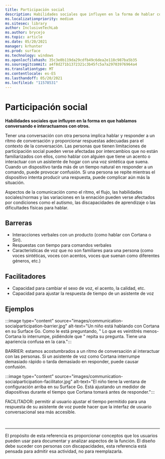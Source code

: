```yaml
---
title: Participación social
description: Habilidades sociales que influyen en la forma de hablar conversando e interactuar con los demás
ms.localizationpriority: medium
ms.sitesec: library
author: InclusiveTechLab
ms.author: brycejo
ms.topic: article
ms.date: 05/20/2021
manager: krhunter
ms.prod: surface
ms.technology: windows
ms.openlocfilehash: 35c3e0b119da29cdfb49c6dea2e118c987ba5b35
ms.sourcegitcommit: a4f8d271b1372321c3b45fc5a7a29703976964a4
ms.translationtype: MT
ms.contentlocale: es-ES
ms.lasthandoff: 05/20/2021
ms.locfileid: "11578531"
---
```

# <a name="social-participation"></a>Participación social

**Habilidades sociales que influyen en la forma en que hablamos conversando e interactuamos con otros.**

Tener una conversación con otra persona implica hablar y responder a un ritmo de conversación y proporcionar respuestas adecuadas para el contexto de la conversación. Las personas que tienen limitaciones de participación social pueden verse afectadas por intercambios que no están familiarizados con ellos, como hablar con alguien que tiene un acento o interactuar con un asistente de hogar con una voz sintética que suena. Cuando un dispositivo tarda más de un tiempo natural en responder a un comando, puede provocar confusión. Si una persona se repite mientras el dispositivo intenta producir una respuesta, puede complicar aún más la situación.

Aspectos de la comunicación como el ritmo, el flujo, las habilidades sociales/normas y las variaciones en la ennación pueden verse afectados por condiciones como el autismo, las discapacidades de aprendizaje o las dificultades físicas para hablar.

## <a name="barriers"></a>Barreras
* Interacciones verbales con un producto (como hablar con Cortana o Siri).
* Respuestas con tiempo para comandos verbales
* Características de voz que no son familiares para una persona (como voces sintéticas, voces con acentos, voces que suenan como diferentes géneros, etc.)

## <a name="facilitators"></a>Facilitadores
* Capacidad para cambiar el sexo de voz, el acento, la calidad, etc.
* Capacidad para ajustar la respuesta de tiempo de un asistente de voz

## <a name="examples"></a>Ejemplos

:::image type="content" source="images/communication-socialparticipation-barrier.jpg" alt-text="Un niño está hablando con Cortana en su Surface Go. Como le está preguntando, &quot; Lo que es veintitrés menos- Cortana lo interrumpe, pidiéndole que &quot; repita su pregunta. Tiene una apariencia confusa en la cara.":::

BARRIER: estamos acostumbrados a un ritmo de conversación al interactuar con las personas. Si un asistente de voz como Cortana interrumpe demasiado rápido o tarda demasiado en responder, puede causar confusión.

:::image type="content" source="images/communication-socialparticipation-facilitator.jpg" alt-text="El niño tiene la ventana de configuración arriba en su Surface Go. Está ajustando un medidor de diapositivas durante el tiempo que Cortana tomará antes de responder.":::

FACILITADOR: permitir al usuario ajustar el tiempo permitido para una respuesta de su asistente de voz puede hacer que la interfaz de usuario conversacional sea más accesible. 

&nbsp;

[comment]: # (Instrucción Footer)
___
El propósito de esta referencia es proporcionar conceptos que los usuarios pueden usar para documentar y analizar aspectos de la función. El diseño debe suceder con personas con discapacidades, esta referencia está pensada para admitir esa actividad, no para reemplazarla. 
